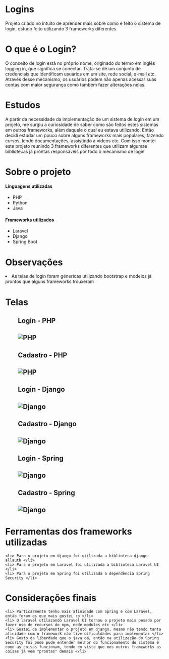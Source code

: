 # Logins
Projeto criado no intuito de aprender mais sobre como é feito o sistema de login, estudo feito utilizando 3 frameworks diferentes.

# O que é o Login? 
<p>
O conceito de login está no próprio nome, originado do termo em inglês logging in, que significa se conectar. Trata-se de um conjunto de credenciais que identificam usuários em um site, rede social, e-mail etc. Através desse mecanismo, os usuários podem não apenas acessar suas contas com maior segurança como também fazer alterações nelas.  
</p>
 
 # Estudos
 <p>
    A partir da necessidade da implementação de um sistema de login em um projeto, me surgiu a curiosidade de saber como são feitos estes sistemas em outros frameworks, além daquele o qual eu estava utilizando. Então decidi estudar um pouco sobre alguns frameworks mais populares, fazendo cursos, lendo documentações, assistindo à vídeos etc. Com isso montei este projeto reunindo 3 frameworks diferentes que utilizam algumas bibliotecas já prontas responsáveis por todo o mecanismo de login. 
 </p>
 
 # Sobre o projeto
 
 <h4> Linguagens utilizadas </h4>
 <ul>
   <li> PHP </li>
   <li> Python </li>
   <li> Java </li>
 </ul>
 
  <h4> Frameworks utilizados</h4>
 <ul>
 <li> Laravel </li>
 <li> Django </li>
 <li> Spring Boot</li>
 </ul>
 
 # Observações 
 <li> As telas de login foram génericas utilizando bootstrap e modelos já prontos que alguns frameworks trouxeram
 
# Telas
 
 <figure>
   <h2>Login - PHP<h2>
   <img src="https://i.imgur.com/p6WHkAb.png" title="PHP" />
 </figure>
  
 <figure>
   <h2>Cadastro - PHP<h2>
   <img src="https://i.imgur.com/Mls3ihn.png" title="PHP" />
 </figure>
    
 <figure>
   <h2>Login - Django<h2>
   <img src="https://i.imgur.com/Ft4nsOZ.png" title="Django" />
 </figure>

 <figure>
   <h2>Cadastro - Django <h2>
   <img src="https://i.imgur.com/MImGPhN.png" title="Django" />
 </figure>
    
 <figure>
   <h2>Login - Spring<h2>
   <img src="https://i.imgur.com/0FvRHmm.png" title="Django" />
 </figure>

 <figure>
   <h2>Cadastro - Spring <h2>
   <img src="https://i.imgur.com/blGaY0f.png" title="Django" />
 </figure>
    
 # Ferramentas dos frameworks utilizadas
    <li> Para o projeto em django foi utilizada a biblioteca django-allauth </li>
    <li> Para o projeto em Laravel foi utilizada a biblioteca Laravel UI </li>
    <li> Para o projeto em Spring foi utilizada a dependência Spring Security </li>
    
 # Considerações finais
    
    <li> Particarmente tenho mais afinidade com Spring e com Laravel, então foram os que mais gostei :p </li>
    <li> O laravel utilazando Laravel UI tornou o projeto mais pesado por fazer uso de recursos do npm, node modules etc </li>
    <li> Gostei de implementar o projeto em django, mesmo não tendo tanta afinidade com o framework não tive dificuldades para implementar </li>
    <li> Gosto da liberdade que o java dá, então na utilização do Spring Security foi onde pude entender melhor do funcionamento do sistema e como as coisas funcionam, tendo em vista que nos outros frameworks as coisas já vem "prontas" demais </li>
    
    
    
    
